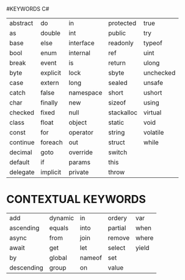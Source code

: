 #KEYWORDS C#

|  |  |  |  |  |
|---------|---------|---------|---------|---------|
| abstract | do | in | protected | true |
| as | double | int | public | try |
| base | else | interface | readonly | typeof | 
| bool | enum | internal |  ref | uint |
| break | event | is | return | ulong |
| byte | explicit | lock | sbyte | unchecked |
| case | extern | long | sealed | unsafe |
| catch | false | namespace | short | ushort |
| char | finally | new | sizeof | using |
| checked | fixed | null | stackalloc | virtual |
| class | float | object | static | void |
| const | for | operator | string | volatile|
| continue | foreach | out | struct | while |
| decimal | goto | override | switch | |
| default | if | params | this | |
| delegate | implicit | private | throw | |

# CONTEXTUAL KEYWORDS

|  |  |  |  |  |
|---------|---------|---------|---------|---------|
| add | dynamic | in | ordery | var |
| ascending | equals | into | partial | when |
| async | from | join | remove | where |
| await | get | let | select | yield |
| by | global | nameof | set | |
| descending | group | on | value | |